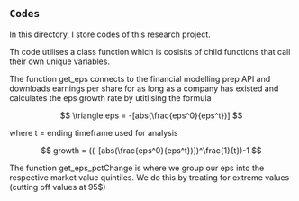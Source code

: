 ## `Codes`
In this directory, I store codes of this research project. 

Th code utilises a class function which is cosisits of child functions that 
call their own unique variables. 

The function get_eps connects to the financial modelling prep API and downloads earnings per share for as long as a company has existed and calculates the eps growth rate by utitlising the formula 

$$
\triangle eps = -[abs(\frac{eps^0}{eps^t})]
$$

where t = ending timeframe used for analysis

$$
growth = ((-[abs(\frac{eps^0}{eps^t})])^\frac{1}{t})-1
$$

The function get_eps_pctChange is where we group our eps into the respective market value quintiles. We do this by treating for extreme values (cutting off values at 95$)